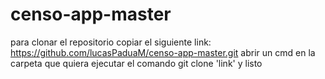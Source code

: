 # censo-app-master
para clonar el repositorio copiar el siguiente link: https://github.com/lucasPaduaM/censo-app-master.git
abrir un cmd en la carpeta que quiera
ejecutar el comando git clone 'link'
y listo
